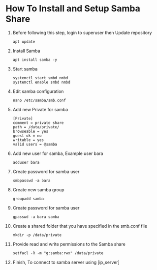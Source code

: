 # How To Install and Setup Samba Share
  1. Before following this step, login to superuser then Update repository
     ```
     apt update
     ```
  3. Install Samba
     ```
     apt install samba -y
     ```
  4. Start samba
     ```
     systemctl start smbd nmbd
     systemctl enable smbd nmbd
     ```
  5. Edit samba configuration
     ```
     nano /etc/samba/smb.conf
     ```
  6. Add new Private for samba
     ```
     [Private]
     comment = private share
     path = /data/private/
     browseable = yes
     guest ok = no
     writable = yes
     valid users = @samba
     ```
  7. Add new user for samba, Example user bara
     ```
     adduser bara
     ```
  8. Create password for samba user
     ```
     smbpasswd -a bara
     ```
  9. Create new samba group
     ```
     groupadd samba
     ```
  10. Create password for samba user
      ```
      gpasswd -a bara samba
      ```
  12. Create a shared folder that you have specified in the smb.conf file
      ```
      mkdir -p /data/private
      ```
  13. Provide read and write permissions to the Samba share
      ```
      setfacl -R -m "g:samba:rwx" /data/private
      ```
  14. Finish, To connect to samba server using [ip_server]
